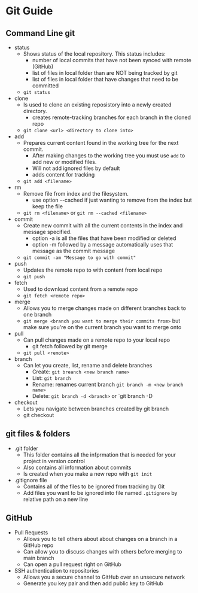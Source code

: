 # Git Guide  
## Command Line git
- status
  - Shows status of the local repository. This status includes:
    - number of local commits that have not been synced with remote (GitHub)
    - list of files in local folder than are NOT being tracked by git
    - list of files in local folder that have changes that need to be committed
  - `git status`
- clone  
  - Is used to clone an existing reposistory into a newly created directory.  
    - creates  remote-tracking branches for each branch in the cloned repo
  - `git clone <url> <directory to clone into>`
- add  
  - Prepares current content found in the working tree for the next commit.  
    - After making changes to the working tree you must use `add` to add new or modified files.  
    - Will not add ignored files by default
    - adds content for tracking  
  - `git add <filename>`
- rm  
  - Remove file from index and the filesystem. 
    - use option --cached if just wanting to remove from the index but keep the file  
  - `git rm <filename>` or `git rm --cached <filename>`
- commit  
  - Create new commit with all the current contents in the index and message specified.  
    - option -a is all the files that have been modified or deleted  
    - option -m followed by a message automatically uses that message as the commit message  
  - `git commit -am "Message to go with commit"`
- push  
  - Updates the remote repo to with content from local repo  
  - `git push`
- fetch  
  - Used to download content from a remote repo  
  - `git fetch <remote repo>`  
- merge  
  - Allows you to merge changes made on different branches back to one branch  
  - `git merge <branch you want to merge their commits from>` but make sure you're on the current branch you want to merge onto  
- pull  
  - Can pull changes made on a remote repo to your local repo  
    - git fetch followed by git merge  
  - `git pull <remote>`
- branch  
  - Can let you create, list, rename and delete branches  
    - Create: `git breanch <new branch name>`  
    - List: `git branch`  
    - Rename: renames current branch `git branch -m <new branch name>`  
    - Delete: `git branch -d <branch>` or `git branch -D <branch>  
- checkout  
  - Lets you navigate between branches created by git branch  
  - git checkout <branch you want to go to>
## git files & folders
- .git folder  
  - This folder contains all the infprmation that is needed for your project in version control  
  - Also contains all information about commits  
  - Is created when you make a new repo with `git init`
- .gitignore file  
  - Contains all of the files to be ignored from tracking by Git  
  - Add files you want to be ignored into file named `.gitignore` by relative path on a new line
## GitHub  
- Pull Requests  
  - Allows you to tell others about about changes on a branch in a GitHub repo  
  - Can allow you to discuss changes with others before merging to main branch  
  - Can open a pull request right on GitHub  
- SSH authentication to repositories  
  - Allows you a secure channel to GitHub over an unsecure network  
  - Generate you key pair and then add public key to GitHub
